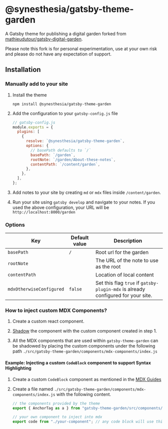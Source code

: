 # @synesthesia/gatsby-theme-garden

A Gatsby theme for publishing a digital garden forked from [mathieudutour/gatsby-digital-garden](https://github.com/mathieudutour/gatsby-digital-garden).

Please note this fork is for personal experimentation, use at your own risk and please do not have any expectation of support. 

## Installation

### Manually add to your site

1. Install the theme

   ```shell
   npm install @synesthesia/gatsby-theme-garden
   ```

2. Add the configuration to your `gatsby-config.js` file

   ```js
   // gatsby-config.js
   module.exports = {
     plugins: [
       {
         resolve: `@synesthesia/gatsby-theme-garden`,
         options: {
           // basePath defaults to `/`
           basePath: `/garden`,
           rootNote: `/garden/About-these-notes`,
           contentPath: `/content/garden`,
         },
       },
     ],
   };
   ```

3. Add notes to your site by creating `md` or `mdx` files inside `/content/garden`.

4. Run your site using `gatsby develop` and navigate to your notes. If you used the above configuration, your URL will be `http://localhost:8000/garden`

### Options

| Key                      | Default value | Description                                                                      |
| ------------------------ | ------------- | -------------------------------------------------------------------------------- |
| `basePath`               | `/`           | Root url for the garden                                                          |
| `rootNote`               |               | The URL of the note to use as the root                                           |
| `contentPath`            |               | Location of local content                                                        |
| `mdxOtherwiseConfigured` | `false`       | Set this flag `true` if `gatsby-plugin-mdx` is already configured for your site. |

### How to inject custom MDX Components?

1. Create a custom react component.

2. [Shadow](https://www.gatsbyjs.org/docs/themes/shadowing/) the component with the custom component created in step 1.

3. All the MDX components that are used within `gatsby-theme-garden` can be shadowed by placing the custom components under the following path `./src/gatsby-theme-garden/components/mdx-components/index.js`

#### Example: Injecting a custom `CodeBlock` component to support Syntax Highlighting

1. Create a custom `CodeBlock` component as mentioned in the [MDX Guides](https://mdxjs.com/guides/syntax-highlighting#build-a-codeblock-component)

2. Create a file named `./src/gatsby-theme-garden/components/mdx-components/index.js` with the following content.

   ```js
   // the components provided by the theme
   export { AnchorTag as a } from "gatsby-theme-garden/src/components/mdx-components/anchor-tag";

   // your own component to inject into mdx
   export code from "./your-component"; // any code block will use this component
   ```
